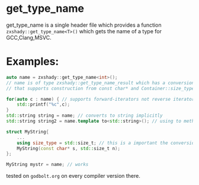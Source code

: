 # get_type_name<T>

get_type_name is a single header file which provides a function `zxshady::get_type_name<T>()` which 
gets the name of a type for GCC,Clang,MSVC.

# Examples:
```cpp
auto name = zxshady::get_type_name<int>(); 
// name is of type zxshady::get_type_name_result which has a conversion operator to any type
// that supports construction from const char* and Container::size_type of the type

for(auto c : name) { // supports forward-iterators not reverse iterators though
    std::printf("%c",c); 
}
std::string string = name; // converts to string implicitly
std::string string2 = name.template to<std::string>(); // using to method

struct MyString{
    ...
    using size_type = std::size_t; // this is a important the conversion functions uses this alias
    MyString(const char* s, std::size_t n);
};

MyString mystr = name; // works 

```



tested on `godbolt.org` on every compiler version there.
